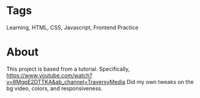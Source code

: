 # Tags
Learning, HTML, CSS, Javascript, Frontend Practice

# About
This project is based from a tutorial. Specifically, https://www.youtube.com/watch?v=8MgpE2DTTKA&ab_channel=TraversyMedia Did my own tweaks on the bg video, colors, and responsiveness. 
